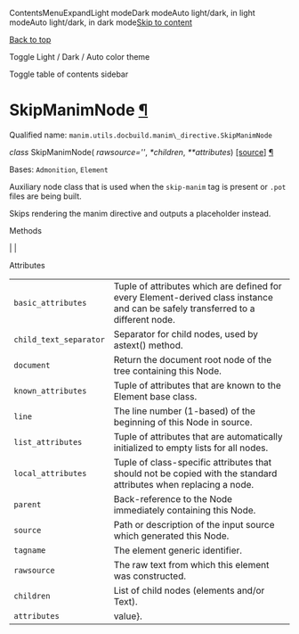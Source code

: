 ContentsMenuExpandLight modeDark modeAuto light/dark, in light modeAuto light/dark, in dark mode[Skip to content](https://docs.manim.community/en/stable/reference/manim.utils.docbuild.manim_directive.SkipManimNode.html#furo-main-content)

[Back to top](https://docs.manim.community/en/stable/reference/manim.utils.docbuild.manim_directive.SkipManimNode.html#)

Toggle Light / Dark / Auto color theme

Toggle table of contents sidebar

# SkipManimNode [¶](https://docs.manim.community/en/stable/reference/manim.utils.docbuild.manim_directive.SkipManimNode.html\#skipmanimnode "Link to this heading")

Qualified name: `manim.utils.docbuild.manim\_directive.SkipManimNode`

_class_ SkipManimNode( _rawsource=''_, _\*children_, _\*\*attributes_) [\[source\]](https://docs.manim.community/en/stable/_modules/manim/utils/docbuild/manim_directive.html#SkipManimNode) [¶](https://docs.manim.community/en/stable/reference/manim.utils.docbuild.manim_directive.SkipManimNode.html#manim.utils.docbuild.manim_directive.SkipManimNode "Link to this definition")

Bases: `Admonition`, `Element`

Auxiliary node class that is used when the `skip-manim` tag is present
or `.pot` files are being built.

Skips rendering the manim directive and outputs a placeholder instead.

Methods

|
|

Attributes

|     |     |
| --- | --- |
| `basic_attributes` | Tuple of attributes which are defined for every Element-derived class instance and can be safely transferred to a different node. |
| `child_text_separator` | Separator for child nodes, used by astext() method. |
| `document` | Return the document root node of the tree containing this Node. |
| `known_attributes` | Tuple of attributes that are known to the Element base class. |
| `line` | The line number (1-based) of the beginning of this Node in source. |
| `list_attributes` | Tuple of attributes that are automatically initialized to empty lists for all nodes. |
| `local_attributes` | Tuple of class-specific attributes that should not be copied with the standard attributes when replacing a node. |
| `parent` | Back-reference to the Node immediately containing this Node. |
| `source` | Path or description of the input source which generated this Node. |
| `tagname` | The element generic identifier. |
| `rawsource` | The raw text from which this element was constructed. |
| `children` | List of child nodes (elements and/or Text). |
| `attributes` | value}. |